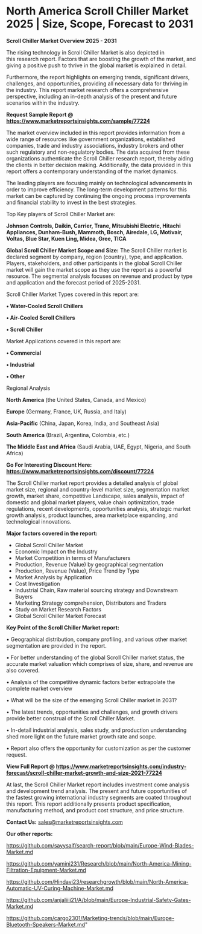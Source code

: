 # North America Scroll Chiller Market 2025 | Size, Scope, Forecast to 2031

<Strong> Scroll Chiller Market Overview 2025 - 2031</strong>

The rising technology in Scroll Chiller Market is also depicted in this research report. Factors that are boosting the growth of the market, and giving a positive push to thrive in the global market is explained in detail.

Furthermore, the report highlights on emerging trends, significant drivers, challenges, and opportunities, providing all necessary data for thriving in the industry. This report market research offers a comprehensive perspective, including an in-depth analysis of the present and future scenarios within the industry.

<strong>Request Sample Report @ <a href=https://www.marketreportsinsights.com/sample/77224>https://www.marketreportsinsights.com/sample/77224</a></strong>

The market overview included in this report provides information from a wide range of resources like government organizations, established companies, trade and industry associations, industry brokers and other such regulatory and non-regulatory bodies. The data acquired from these organizations authenticate the Scroll Chiller research report, thereby aiding the clients in better decision making. Additionally, the data provided in this report offers a contemporary understanding of the market dynamics.

The leading players are focusing mainly on technological advancements in order to improve efficiency. The long-term development patterns for this market can be captured by continuing the ongoing process improvements and financial stability to invest in the best strategies.

Top Key players of Scroll Chiller Market are:

<strong>Johnson Controls, Daikin, Carrier, Trane, Mitsubishi Electric, Hitachi Appliances, Dunham-Bush, Mammoth, Bosch, Airedale, LG, Motivair, Voltas, Blue Star, Kuen Ling, Midea, Gree, TICA</strong>

<strong><b>Global Scroll Chiller Market Scope and Size:</b></strong>
The Scroll Chiller market is declared segment by company, region (country), type, and application. Players, stakeholders, and other participants in the global Scroll Chiller market will gain the market scope as they use the report as a powerful resource. The segmental analysis focuses on revenue and product by type and application and the forecast period of 2025-2031.

Scroll Chiller Market Types covered in this report are:

<strong>• Water-Cooled Scroll Chillers

• Air-Cooled Scroll Chillers

• Scroll Chiller</strong>

Market Applications covered in this report are:

<strong>• Commercial

• Industrial

• Other</strong> 

Regional Analysis

<strong>North America</strong> (the United States, Canada, and Mexico)

<strong>Europe</strong> (Germany, France, UK, Russia, and Italy)

<strong>Asia-Pacific</strong> (China, Japan, Korea, India, and Southeast Asia)

<strong>South America</strong> (Brazil, Argentina, Colombia, etc.)

<strong>The Middle East and Africa</strong> (Saudi Arabia, UAE, Egypt, Nigeria, and South Africa)

<strong>Go For Interesting Discount Here: <a href=https://www.marketreportsinsights.com/discount/77224>https://www.marketreportsinsights.com/discount/77224</a></strong>

The Scroll Chiller market report provides a detailed analysis of global market size, regional and country-level market size, segmentation market growth, market share, competitive Landscape, sales analysis, impact of domestic and global market players, value chain optimization, trade regulations, recent developments, opportunities analysis, strategic market growth analysis, product launches, area marketplace expanding, and technological innovations.

<strong><b>Major factors covered in the report:</b></strong>
<ul>
  <li>Global Scroll Chiller Market </li>
  <li>Economic Impact on the Industry</li>
  <li>Market Competition in terms of Manufacturers</li>
  <li>Production, Revenue (Value) by geographical segmentation</li>
  <li>Production, Revenue (Value), Price Trend by Type</li>
  <li>Market Analysis by Application</li>
  <li>Cost Investigation</li>
  <li>Industrial Chain, Raw material sourcing strategy and Downstream Buyers</li>
  <li>Marketing Strategy comprehension, Distributors and Traders</li>
  <li>Study on Market Research Factors</li>
  <li>Global Scroll Chiller Market Forecast</li>
</ul>

<strong><b>Key Point of the Scroll Chiller Market report:</b></strong>

• Geographical distribution, company profiling, and various other market segmentation are provided in the report.

• For better understanding of the global Scroll Chiller market status, the accurate market valuation which comprises of size, share, and revenue are also covered.

• Analysis of the competitive dynamic factors better extrapolate the complete market overview

• What will be the size of the emerging Scroll Chiller market in 2031?

• The latest trends, opportunities and challenges, and growth drivers provide better construal of the Scroll Chiller Market.

• In-detail industrial analysis, sales study, and production understanding shed more light on the future market growth rate and scope.

• Report also offers the opportunity for customization as per the customer request.

<strong><b>View Full Report @ <a href=https://www.marketreportsinsights.com/industry-forecast/scroll-chiller-market-growth-and-size-2021-77224>https://www.marketreportsinsights.com/industry-forecast/scroll-chiller-market-growth-and-size-2021-77224</a></b></strong>


At last, the Scroll Chiller Market report includes investment come analysis and development trend analysis. The present and future opportunities of the fastest growing international industry segments are coated throughout this report. This report additionally presents product specification, manufacturing method, and product cost structure, and price structure.

<strong>Contact Us:</strong>
sales@marketreportsinsights.com

<strong>Our other reports:</strong>

<a href=https://github.com/sayysaif/search-report/blob/main/Europe-Wind-Blades-Market.md>https://github.com/sayysaif/search-report/blob/main/Europe-Wind-Blades-Market.md</a>

<a href=https://github.com/yamini231/Research/blob/main/North-America-Mining-Filtration-Equipment-Market.md>https://github.com/yamini231/Research/blob/main/North-America-Mining-Filtration-Equipment-Market.md</a>

<a href=https://github.com/Hindavi23/researchgrowth/blob/main/North-America-Automatic-UV-Curing-Machine-Market.md>https://github.com/Hindavi23/researchgrowth/blob/main/North-America-Automatic-UV-Curing-Machine-Market.md</a>

<a href=https://github.com/anjaliiii21/A/blob/main/Europe-Industrial-Safety-Gates-Market.md>https://github.com/anjaliiii21/A/blob/main/Europe-Industrial-Safety-Gates-Market.md</a>

<a href=https://github.com/cargo2301/Marketing-trends/blob/main/Europe-Bluetooth-Speakers-Market.md>https://github.com/cargo2301/Marketing-trends/blob/main/Europe-Bluetooth-Speakers-Market.md</a>"
